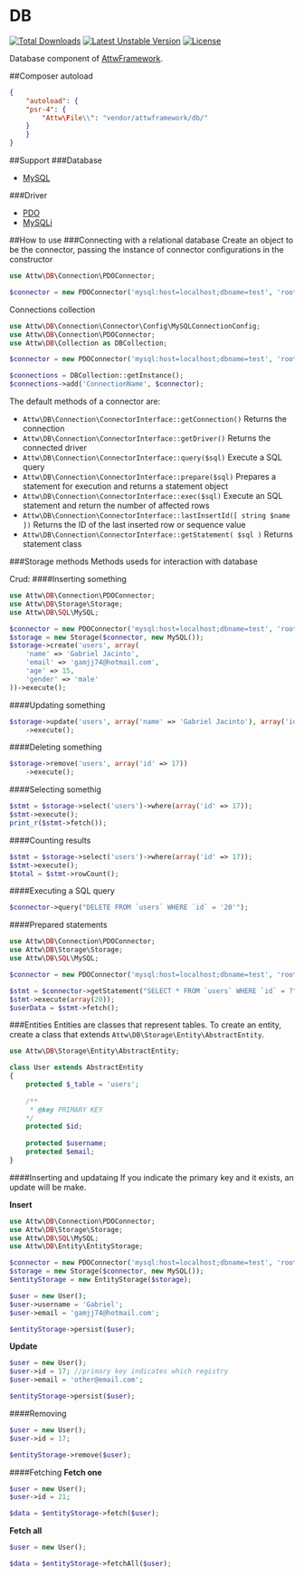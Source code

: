 DB
========
[![Total Downloads](https://poser.pugx.org/attwframework/db/downloads.png)](https://packagist.org/packages/attwframework/db) [![Latest Unstable Version](https://poser.pugx.org/attwframework/db/v/unstable.png)](https://packagist.org/packages/attwframework/db) [![License](https://poser.pugx.org/attwframework/db/license.png)](https://packagist.org/packages/attwframework/db)

Database component of [AttwFramework](https://github.com/attwframework/framework).

##Composer autoload
```json
{
    "autoload": {
    "psr-4": {
        "Attw\File\\": "vendor/attwframework/db/"
    }
    }
}
```
##Support
###Database
* [MySQL](http://www.mysql.com/)

###Driver
* [PDO](http://www.php.net/manual/en/book.pdo.php)
* [MySQLi](https://php.net/manual/pt_BR/book.mysqli.php)

##How to use
###Connecting with a relational database
Create an object to be the connector, passing the instance of connector configurations in the constructor
```php
use Attw\DB\Connection\PDOConnector;

$connector = new PDOConnector('mysql:host=localhost;dbname=test', 'root', 'pass');
```
Connections collection
```php
use Attw\DB\Connection\Connector\Config\MySQLConnectionConfig;
use Attw\DB\Connection\PDOConnector;
use Attw\DB\Collection as DBCollection;

$connector = new PDOConnector('mysql:host=localhost;dbname=test', 'root', 'pass');

$connections = DBCollection::getInstance();
$connections->add('ConnectionName', $connector);
```
The default methods of a connector are:
* ```Attw\DB\Connection\ConnectorInterface::getConnection()``` Returns the connection
* ```Attw\DB\Connection\ConnectorInterface::getDriver()``` Returns the connected driver
* ```Attw\DB\Connection\ConnectorInterface::query($sql)``` Execute a SQL query
* ```Attw\DB\Connection\ConnectorInterface::prepare($sql)``` Prepares a statement for execution and returns a statement object
* ```Attw\DB\Connection\ConnectorInterface::exec($sql)``` Execute an SQL statement and return the number of affected rows
* ```Attw\DB\Connection\ConnectorInterface::lastInsertId([ string $name ])``` Returns the ID of the last inserted row or sequence value
* ```Attw\DB\Connection\ConnectorInterface::getStatement( $sql )``` Returns statement class

###Storage methods
Methods useds for interaction with database

Crud:
####Inserting something
```php
use Attw\DB\Connection\PDOConnector;
use Attw\DB\Storage\Storage;
use Attw\DB\SQL\MySQL;

$connector = new PDOConnector('mysql:host=localhost;dbname=test', 'root', 'pass');
$storage = new Storage($connector, new MySQL());
$storage->create('users', array(
    'name' => 'Gabriel Jacinto', 
    'email' => 'gamjj74@hotmail.com',
    'age' => 15,
    'gender' => 'male'
))->execute();
```
####Updating something
```php
$storage->update('users', array('name' => 'Gabriel Jacinto'), array('id' => 17))
    ->execute();
```
####Deleting something
```php
$storage->remove('users', array('id' => 17))
    ->execute();
```
####Selecting somethig
```php
$stmt = $storage->select('users')->where(array('id' => 17));
$stmt->execute();
print_r($stmt->fetch());
```
####Counting results
```php
$stmt = $storage->select('users')->where(array('id' => 17));
$stmt->execute();
$total = $stmt->rowCount();
```
####Executing a SQL query
```php
$connector->query("DELETE FROM `users` WHERE `id` = '20'");
```
####Prepared statements
```php
use Attw\DB\Connection\PDOConnector;
use Attw\DB\Storage\Storage;
use Attw\DB\SQL\MySQL;

$connector = new PDOConnector('mysql:host=localhost;dbname=test', 'root', 'pass');

$stmt = $connector->getStatement("SELECT * FROM `users` WHERE `id` = ?");
$stmt->execute(array(20));
$userData = $stmt->fetch();
```
###Entities
Entities are classes that represent tables.
To create an entity, create a class that extends ```Attw\DB\Storage\Entity\AbstractEntity```.
```php
use Attw\DB\Storage\Entity\AbstractEntity;

class User extends AbstractEntity
{
    protected $_table = 'users';
    
    /**
     * @key PRIMARY KEY
    */
    protected $id;
    
    protected $username;
    protected $email;
}
```
####Inserting and updataing
If you indicate the primary key and it exists, an update will be make.

**Insert**
```php
use Attw\DB\Connection\PDOConnector;
use Attw\DB\Storage\Storage;
use Attw\DB\SQL\MySQL;
use Attw\DB\Entity\EntityStorage;

$connector = new PDOConnector('mysql:host=localhost;dbname=test', 'root', 'pass');
$storage = new Storage($connector, new MySQL());
$entityStorage = new EntityStorage($storage);

$user = new User();
$user->username = 'Gabriel';
$user->email = 'gamjj74@hotmail.com';

$entityStorage->persist($user);
```
**Update**
```php
$user = new User();
$user->id = 17; //primary key indicates which registry
$user->email = 'other@email.com';

$entityStorage->persist($user);
```
####Removing
```php
$user = new User();
$user->id = 17;

$entityStorage->remove($user);
```
####Fetching
**Fetch one**
```php
$user = new User();
$user->id = 21;

$data = $entityStorage->fetch($user);
```
**Fetch all**
```php
$user = new User();

$data = $entityStorage->fetchAll($user);
```
